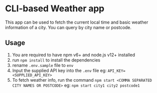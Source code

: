 # CLI-based Weather app

This app can be used to fetch the current local time and basic weather information of a city. You can query by city name or postcode.

## Usage
1. You are required to have npm v6+ and node.js v12+ installed
2. run `npm install` to install the dependencies
3. rename `.env.sample` file to `env`
4. Input the supplied API key into the `.env` file eg: `API_KEY=<SUPPLIED_API_KEY>`
5. To fetch weather info, run the command `npm start <COMMA SEPARATED CITY NAMES OR POSTCODE>` eg: `npm start city1 city2 postcode1`
